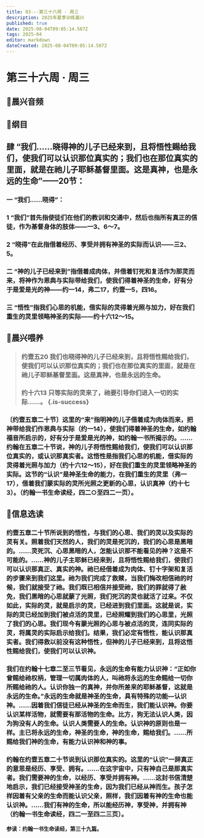 ```yaml
---
title: 03---第三十六周 · 周三
description: 2025年夏季训练晨兴
published: true
date: 2025-08-04T09:05:14.507Z
tags: 2025-04
editor: markdown
dateCreated: 2025-08-04T09:05:14.507Z
---
```


# 第三十六周 · 周三
## 🎵晨兴音频

## 📖纲目

## 肆    “我们……晓得神的儿子已经来到，且将悟性赐给我们，使我们可以认识那位真实的；我们也在那位真实的里面，就是在祂儿子耶稣基督里面。这是真神，也是永远的生命”——20节：

### 一    “我们……晓得”：

### 1    “我们”首先指使徒们在他们的教训和交通中，然后也指所有真正的信徒，作为基督身体的肢体——一3、6～7。

### 2    “晓得”在此指借着经历、享受并拥有神圣的实际而认识——三2、5。

### 二    “神的儿子已经来到”指借着成肉体，并借着钉死和复活作为那灵而来，将神作为恩典与实际带给我们，使我们得着神圣的生命，好有分于是爱是光的神——约一14，弗二17，约壹一5，四16。

### 三    “悟性”指我们心思的机能，借实际的灵得着光照与加力，好在我们重生的灵里领略神圣的实际——约十六12～15。

## 📖晨兴喂养

>### **约壹五20    我们也晓得神的儿子已经来到，且将悟性赐给我们，使我们可以认识那位真实的；我们也在那位真实的里面，就是在祂儿子耶稣基督里面。这是真神，也是永远的生命。**
>
>### **约十六13    只等实际的灵来了，祂要引导你们进入一切的实际……。** {.is-success}

### 〔约壹五章二十节〕这里的“来”指明神的儿子借着成为肉体而来，把神带给我们作恩典与实际（约一14），使我们得着神圣的生命，如约翰福音所启示的，好有分于是爱是光的神，如约翰一书所揭示的。……约翰在五章二十节说，神的儿子将悟性赐给我们，使我们可以认识那位真实的，或认识那真实者。这悟性是指我们心思的机能，借实际的灵得着光照与加力（约十六12～15），好在我们重生的灵里领略神圣的实际。这节的“认识”是神圣生命的能力，在我们重生的灵里（弗一17），借着我们蒙实际的灵所光照之更新的心思，认识真神（约十七3）。（约翰一书生命读经，四二○至四二一页）。

## 📖信息选读

### 约壹五章二十节所说到的悟性，与我们的心思、我们的灵以及实际的灵有关。照着我们天然的人，我们的灵是死沉的，我们的心思是黑暗的。……灵死沉、心思黑暗的人，怎能认识那不能看见的神？这是不可能的。……神的儿子主耶稣已经来到，且将悟性赐给我们，使我们可以认识那真正、真实的神。祂已经借着成为肉体、钉十字架和复活的步骤来到我们这里。祂为我们完成了救赎，当我们悔改相信祂的时候，我们就接受了祂。我们既已相信并接受祂，我们的罪就得了赦免，我们黑暗的心思就蒙了光照，我们死沉的灵也就活了过来。不仅如此，实际的灵，就是启示的灵，已经进到我们里面。这就是说，实际的灵已经加到我们被点活的灵里，已经照耀到我们的心思里，光照了我们的心思。我们现今有蒙光照的心思与被点活的灵，连同实际的灵，将属灵的实际启示给我们。结果，我们必定有悟性，能认识那真实者。我们得救以前没有这种悟性，但神的儿子已经来到，且将这悟性赐给我们，使我们可以认识神。

### 我们在约翰十七章二至三节看见，永远的生命有能力认识神：“正如你曾赐给祂权柄，管理一切属肉体的人，叫祂将永远的生命赐给一切你所赐给祂的人。认识你独一的真神，并你所差来的耶稣基督，这就是永远的生命。”永远的生命就是神圣的生命，具有特殊的功能—认识神。……因着我们信徒已经从神圣的生命而生，我们能认识神。你要认识某样活物，就需要有那活物的生命。比方，狗无法认识人类，因为狗没有人的生命。认识人类需要人的生命。认识神的原则也是一样。主已将永远的生命，神圣的生命，神的生命，赐给我们。……所赐给我们神的生命，有能力认识神和神的事。

### 约翰在约壹五章二十节说到认识那位真实的。这里的“认识”一辞真正的意思是经历、享受、拥有。……在这宇宙中，只有神自己是那真实者。我们需要神的生命，以经历、享受并拥有神。……这封书信清楚地启示，我们已经接受神圣的生命，因为我们已经从神而生。孩子怎样因着有父亲的生命而能认识父亲，照样，我们因着有神的生命也能认识神。……我们有神的生命，所以能经历神，享受神，并拥有神（约翰一书生命读经，四二一至四二三页）。

**参读：约翰一书生命读经，第三十九篇。**
<!-- Google tag (gtag.js) -->
<script async src="https://www.googletagmanager.com/gtag/js?id=G-1P8709Z16T"></script>
<script>
  window.dataLayer = window.dataLayer || [];
  function gtag(){dataLayer.push(arguments);}
  gtag('js', new Date());

  gtag('config', 'G-1P8709Z16T');
</script>